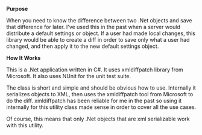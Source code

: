 **Purpose**

When you need to know the difference between two .Net objects and save that difference for later. I've used this in the past when a server would distribute a default settings or object. If a user had made local changes, this library would be able to create a diff in order to save only what a user had changed, and then apply it to the new default settings object.

**How It Works**

This is a .Net application written in C#. It uses xmldiffpatch library from Microsoft. It also uses NUnit for the unit test suite.

The class is short and simple and should be obvious how to use. Internally it serializes objects to XML, then uses the xmldiffpatch tool from Microsoft to do the diff. xmldiffpatch has been reliable for me in the past so using it internally for this utility class made sense in order to cover all the use cases.

Of course, this means that only .Net objects that are xml serializable work with this utility.